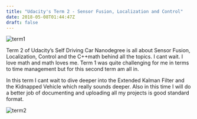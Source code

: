 ```yaml
---
title: "Udacity's Term 2 - Sensor Fusion, Localization and Control"
date: 2018-05-08T01:44:47Z
draft: false
---
```


![term1](/img/term2.jpeg)

Term 2 of Udacity’s Self Driving Car Nanodegree is all about Sensor Fusion, Localization, Control and the C++math behind all the topics. 
I cant wait. I love math and math loves me. Term 1 was quite challenging for me in terms to time management but for this second term am all in.

In this term I cant wait to dive deeper into the Extended Kalman Filter and the Kidnapped Vehicle which really sounds deeper. 
Also in this time I will do a better job of documenting and uploading all my projects is good standard format.

![term2](/img/term2-traffic.jpeg)
